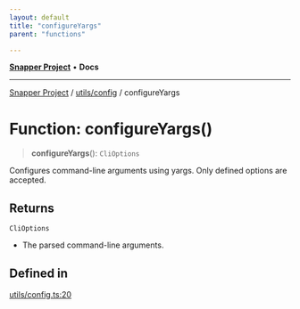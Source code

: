 ```yaml
---
layout: default
title: "configureYargs"
parent: "functions"

---
```

[**Snapper Project**](../../../README.md) • **Docs**

***

[Snapper Project](../../../README.md) / [utils/config](../README.md) / configureYargs

# Function: configureYargs()

> **configureYargs**(): `CliOptions`

Configures command-line arguments using yargs.
Only defined options are accepted.

## Returns

`CliOptions`

- The parsed command-line arguments.

## Defined in

[utils/config.ts:20](https://github.com/asifqatar/Snapper/blob/4ab68472556ea30888d864a344a114269175c93f/utils/config.ts#L20)
